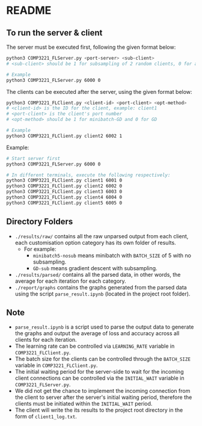 # README

## To run the server & client

The server must be executed first, following the given format below:
```bash
python3 COMP3221_FLServer.py <port-server> <sub-client>
# <sub-client> should be 1 for subsampling of 2 random clients, 0 for aggregating all connected clients

# Example
python3 COMP3221_FLServer.py 6000 0
```

The clients can be executed after the server, using the given format below:
```bash
python3 COMP3221_FLClient.py <client-id> <port-client> <opt-method>
# <client-id> is the ID for the client, example: client1
# <port-client> is the client's port number
# <opt-method> should be 1 for minibatch-GD and 0 for GD

# Example
python3 COMP3221_FLClient.py client2 6002 1
```


Example:

```bash
# Start server first
python3 COMP3221_FLServer.py 6000 0

# In different terminals, execute the following respectively:
python3 COMP3221_FLClient.py client1 6001 0
python3 COMP3221_FLClient.py client2 6002 0
python3 COMP3221_FLClient.py client3 6003 0
python3 COMP3221_FLClient.py client4 6004 0
python3 COMP3221_FLClient.py client5 6005 0
```

## Directory Folders

- `./results/raw/` contains all the raw unparsed output from each client, each customisation option category has its own folder of results.
	- For example:
		- `minibatch5-nosub` means minibatch with `BATCH_SIZE` of 5 with no subsampling.
		- `GD-sub` means gradient descent with subsampling.
- `./results/parsed/` contains all the parsed data, in other words, the average for each iteration for each category.
- `./report/graphs` contains the graphs generated from the parsed data using the script `parse_result.ipynb` (located in the project root folder).

## Note

- `parse_result.ipynb` is a script used to parse the output data to generate the graphs and output the average of loss and accuracy across all clients for each iteration.
- The learning rate can be controlled via `LEARNING_RATE` variable in `COMP3221_FLClient.py`.
- The batch size for the clients can be controlled through the `BATCH_SIZE` variable in `COMP3221_FLClient.py`.
- The initial waiting period for the server-side to wait for the incoming client connections can be controlled via the `INITIAL_WAIT` variable in `COMP3221_FLServer.py`.
- We did not get the chance to implement the incoming connection from the client to server after the server's initial waiting period, therefore the clients must be initiated within the `INITIAL_WAIT` period.
- The client will write the its results to the project root directory in the form of `client1_log.txt`.



